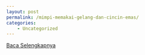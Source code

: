```yaml
---
layout: post
permalink: /mimpi-memakai-gelang-dan-cincin-emas/
categories:
    - Uncategorized
---
```


[Baca Selengkapnya](/02)